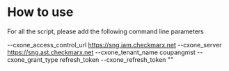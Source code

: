 # How to use

For all the script, please add the following command line parameters

 --cxone_access_control_url https://sng.iam.checkmarx.net --cxone_server https://sng.ast.checkmarx.net --cxone_tenant_name coupangmst --cxone_grant_type refresh_token --cxone_refresh_token ""